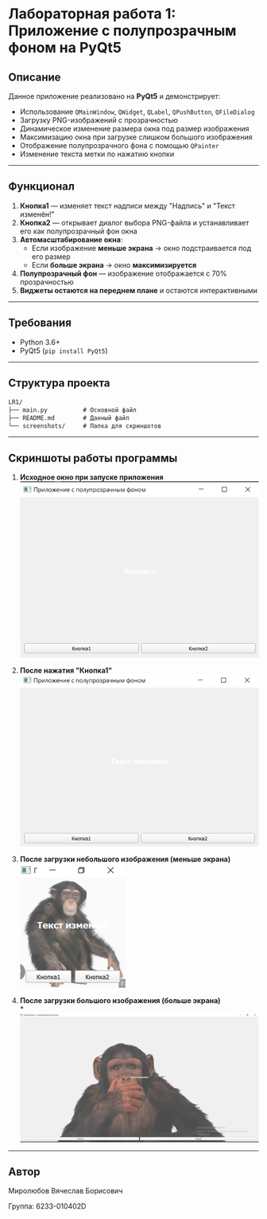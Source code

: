 # Лабораторная работа 1: Приложение с полупрозрачным фоном на PyQt5

## Описание

Данное приложение реализовано на **PyQt5** и демонстрирует:

- Использование `QMainWindow`, `QWidget`, `QLabel`, `QPushButton`, `QFileDialog`
- Загрузку PNG-изображений с прозрачностью
- Динамическое изменение размера окна под размер изображения
- Максимизацию окна при загрузке слишком большого изображения
- Отображение полупрозрачного фона с помощью `QPainter`
- Изменение текста метки по нажатию кнопки

---

## Функционал

1. **Кнопка1** — изменяет текст надписи между "Надпись" и "Текст изменён!"
2. **Кнопка2** — открывает диалог выбора PNG-файла и устанавливает его как полупрозрачный фон окна
3. **Автомасштабирование окна**:
   - Если изображение **меньше экрана** → окно подстраивается под его размер
   - Если **больше экрана** → окно **максимизируется**
4. **Полупрозрачный фон** — изображение отображается с 70% прозрачностью
5. **Виджеты остаются на переднем плане** и остаются интерактивными

---

## Требования

- Python 3.6+
- PyQt5 (`pip install PyQt5`)

---

## Структура проекта

```
LR1/
├── main.py          # Основной файл
├── README.md        # Данный файл
└── screenshots/     # Папка для скриншотов
```

---

## Скриншоты работы программы

1. **Исходное окно при запуске приложения**  
   ![Начальное окно](screenshots/1.png)

3. **После нажатия "Кнопка1"**  
   ![После нажатия кнопки1](screenshots/2.png)

3. **После загрузки небольшого изображения (меньше экрана)**  
   ![Небольшое окно](screenshots/4.png)

4. **После загрузки большого изображения (больше экрана)**  
   *![Большое окно окно](screenshots/3.png)

---

## Автор

Миролюбов Вячеслав Борисович

Группа: 6233-010402D
